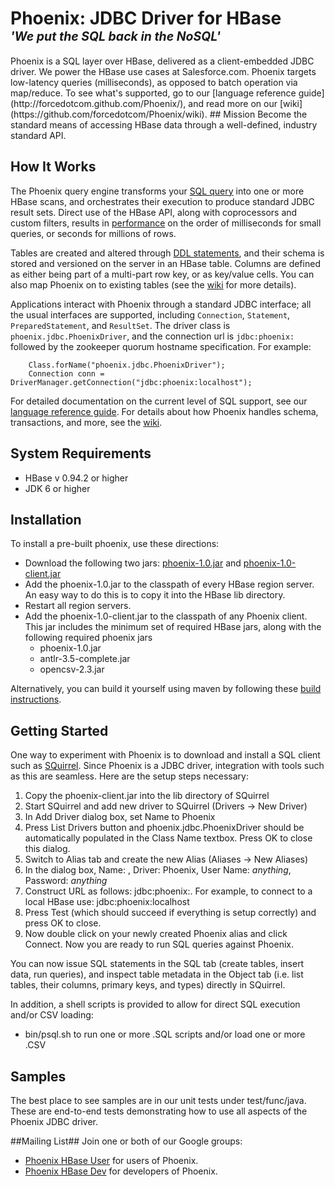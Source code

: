 <h1>Phoenix: JDBC Driver for HBase<br />
<em><sup><sup>'We put the SQL back in the NoSQL'</sup></sup></em></h1>
Phoenix is a SQL layer over HBase, delivered as a client-embedded JDBC driver. We power the HBase use cases at Salesforce.com. Phoenix targets low-latency queries (milliseconds), as opposed to batch operation via map/reduce. To see what's supported, go to our [language reference guide](http://forcedotcom.github.com/Phoenix/), and read more on our [wiki](https://github.com/forcedotcom/Phoenix/wiki).
## Mission
Become the standard means of accessing HBase data through a well-defined, industry standard API.

## How It Works ##

The Phoenix query engine transforms your [SQL query](http://forcedotcom.github.com/Phoenix/#select) into one or more HBase scans, and orchestrates their execution to produce standard JDBC result sets. Direct use of the HBase API, along with coprocessors and custom filters, results in [performance](https://github.com/forcedotcom/Phoenix/wiki/Performance) on the order of milliseconds for small queries, or seconds for millions of rows. 

Tables are created and altered through [DDL statements](http://forcedotcom.github.com/Phoenix/#create), and their schema is stored and versioned on the server in an HBase table. Columns are defined as either being part of a multi-part row key, or as key/value cells. You can also map Phoenix on to existing tables (see the [wiki](https://github.com/forcedotcom/Phoenix/wiki) for more details).

Applications interact with Phoenix through a standard JDBC interface; all the usual interfaces are supported, including `Connection`, `Statement`, `PreparedStatement`, and `ResultSet`. The driver class is `phoenix.jdbc.PhoenixDriver`, and the connection url is `jdbc:phoenix:` followed by the zookeeper quorum hostname specification. For example:

        Class.forName("phoenix.jdbc.PhoenixDriver");
        Connection conn = DriverManager.getConnection("jdbc:phoenix:localhost");

For detailed documentation on the current level of SQL support, see our [language reference guide](http://forcedotcom.github.com/Phoenix/). For details about how Phoenix handles schema, transactions, and more, see the [wiki](https://github.com/forcedotcom/Phoenix/wiki).

## System Requirements ##
* HBase v 0.94.2 or higher
* JDK 6 or higher

## Installation ##
To install a pre-built phoenix, use these directions:

* Download the following two jars: [phoenix-1.0.jar](http://forcedotcom.github.com/Phoenix/lib/phoenix-1.0.jar) and [phoenix-1.0-client.jar](http://forcedotcom.github.com/Phoenix/lib/phoenix-1.0-client.jar)
* Add the phoenix-1.0.jar to the classpath of every HBase region server. An easy way to do this is to copy it into the HBase lib directory.
* Restart all region servers.
* Add the phoenix-1.0-client.jar to the classpath of any Phoenix client. This jar includes the minimum set of required HBase jars, along with the following required phoenix jars
    * phoenix-1.0.jar
    * antlr-3.5-complete.jar
    * opencsv-2.3.jar

Alternatively, you can build it yourself using maven by following these [build instructions](https://github.com/forcedotcom/Phoenix/wiki#wiki-building).

## Getting Started ##
One way to experiment with Phoenix is to download and install a SQL client such as [SQuirrel](http://squirrel-sql.sourceforge.net/). Since Phoenix is a JDBC driver, integration with tools such as this are seamless. Here are the setup steps necessary:

1. Copy the phoenix-client.jar into the lib directory of SQuirrel
2. Start SQuirrel and add new driver to SQuirrel (Drivers -> New Driver)
3. In Add Driver dialog box, set Name to Phoenix
4. Press List Drivers button and phoenix.jdbc.PhoenixDriver should be automatically populated in the Class Name textbox. Press OK to close this dialog.
5. Switch to Alias tab and create the new Alias (Aliases -> New Aliases)
6. In the dialog box, Name: <any name>, Driver: Phoenix, User Name: _anything_, Password: _anything_
7. Construct URL as follows: jdbc:phoenix:<zookeeper quorum server>. For example, to connect to a local HBase use: jdbc:phoenix:localhost
8. Press Test (which should succeed if everything is setup correctly) and press OK to close.
9. Now double click on your newly created Phoenix alias and click Connect. Now you are ready to run SQL queries against Phoenix.

You can now issue SQL statements in the SQL tab (create tables, insert data, run queries), and inspect table metadata in the Object tab (i.e. list tables, their columns, primary keys, and types) directly in SQuirrel.

In addition, a shell scripts is provided to allow for direct SQL execution and/or CSV loading:

* bin/psql.sh to run one or more .SQL scripts and/or load one or more .CSV

## Samples ##
The best place to see samples are in our unit tests under test/func/java. These are end-to-end tests demonstrating how to use all aspects of the Phoenix JDBC driver. 

##Mailing List##
Join one or both of our Google groups:

* [Phoenix HBase User](https://groups.google.com/forum/#!forum/phoenix-hbase-user) for users of Phoenix.
* [Phoenix HBase Dev](https://groups.google.com/forum/#!forum/phoenix-hbase-dev) for developers of Phoenix.
